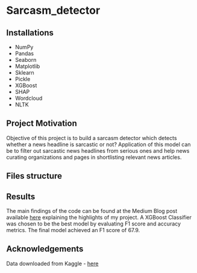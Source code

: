 # Sarcasm_detector

## Installations
 - NumPy
 - Pandas
 - Seaborn
 - Matplotlib
 - Sklearn
 - Pickle
 - XGBoost
 - SHAP
 - Wordcloud
 - NLTK
 
## Project Motivation
Objective of this project is to build a sarcasm detector which detects whether a news headline is sarcastic or not? Application of this model can be to filter out sarcastic news headlines from serious ones and help news curating organizations and pages in shortlisting relevant news articles.

## Files structure

## Results
The main findings of the code can be found at the Medium Blog post available [here](https://medium.com/@harshitkapoor_73807/is-this-sarcasm-8fed766f6033) explaining the highlights of my project.
A XGBoost Classifier was chosen to be the best model by evaluating F1 score and accuracy metrics. The final model achieved an F1 score of 67.9. 

## Acknowledgements
Data downloaded from Kaggle - [here](https://www.kaggle.com/datasets/rmisra/news-headlines-dataset-for-sarcasm-detection?resource=download)
